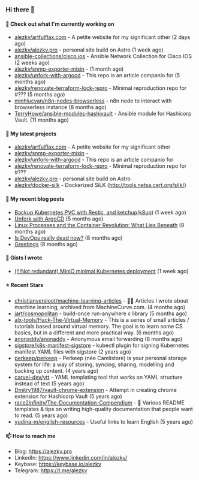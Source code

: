 ### Hi there 👋

#### 👷 Check out what I'm currently working on

- [alezkv/artfulflax.com](https://github.com/alezkv/artfulflax.com) - A petite website for my significant other (2 days ago)
- [alezkv/alezkv.pro](https://github.com/alezkv/alezkv.pro) - personal site build on Astro (1 week ago)
- [ansible-collections/cisco.ios](https://github.com/ansible-collections/cisco.ios) - Ansible Network Collection for Cisco IOS (2 weeks ago)
- [alezkv/snmp-exporter-mixin](https://github.com/alezkv/snmp-exporter-mixin) -  (1 month ago)
- [alezkv/unfork-with-argocd](https://github.com/alezkv/unfork-with-argocd) - This repo is an article companio for (5 months ago)
- [alezkv/renovate-terraform-lock-repro](https://github.com/alezkv/renovate-terraform-lock-repro) - Minimal reproduction repo for #??? (5 months ago)
- [minhlucvan/n8n-nodes-browserless](https://github.com/minhlucvan/n8n-nodes-browserless) - n8n node to interact with browserless instance  (8 months ago)
- [TerryHowe/ansible-modules-hashivault](https://github.com/TerryHowe/ansible-modules-hashivault) - Ansible module for Hashicorp Vault. (11 months ago)

#### 🌱 My latest projects

- [alezkv/artfulflax.com](https://github.com/alezkv/artfulflax.com) - A petite website for my significant other
- [alezkv/snmp-exporter-mixin](https://github.com/alezkv/snmp-exporter-mixin) - 
- [alezkv/unfork-with-argocd](https://github.com/alezkv/unfork-with-argocd) - This repo is an article companio for
- [alezkv/renovate-terraform-lock-repro](https://github.com/alezkv/renovate-terraform-lock-repro) - Minimal reproduction repo for #???
- [alezkv/alezkv.pro](https://github.com/alezkv/alezkv.pro) - personal site build on Astro
- [alezkv/docker-silk](https://github.com/alezkv/docker-silk) - Dockerized SiLK (http://tools.netsa.cert.org/silk/)

#### 📜 My recent blog posts

- [Backup Kubernetes PVC with Restic, and ketchup(k8up)](https://alezkv.pro/blog/k8up/) (1 week ago)
- [Unfork with ArgoCD](https://alezkv.pro/blog/unfork-with-argocd/) (5 months ago)
- [Linux Processes and the Container Revolution: What Lies Beneath](https://alezkv.pro/blog/container-is-a-process/) (8 months ago)
- [Is DevOps really dead now?](https://alezkv.pro/blog/is-devops-dead/) (8 months ago)
- [Greetings](https://alezkv.pro/blog/greetings/) (8 months ago)

#### 📓 Gists I wrote

- [(!!!Not redundant) MinIO minimal Kubernetes deployment](https://gist.github.com/ac2280dcae300f24495ebb54d44d6d98) (1 week ago)

#### ⭐ Recent Stars

- [christianversloot/machine-learning-articles](https://github.com/christianversloot/machine-learning-articles) - 🧠💬 Articles I wrote about machine learning, archived from MachineCurve.com. (4 months ago)
- [jart/cosmopolitan](https://github.com/jart/cosmopolitan) - build-once run-anywhere c library (5 months ago)
- [alx-tools/Hack-The-Virtual-Memory](https://github.com/alx-tools/Hack-The-Virtual-Memory) - This is a series of small articles / tutorials based around virtual memory. The goal is to learn some CS basics, but in a different and more practical way. (6 months ago)
- [anonaddy/anonaddy](https://github.com/anonaddy/anonaddy) - Anonymous email forwarding (8 months ago)
- [sigstore/k8s-manifest-sigstore](https://github.com/sigstore/k8s-manifest-sigstore) - kubectl plugin for signing Kubernetes manifest YAML files with sigstore (2 years ago)
- [perkeep/perkeep](https://github.com/perkeep/perkeep) - Perkeep (née Camlistore) is your personal storage system for life: a way of storing, syncing, sharing, modelling and backing up content. (4 years ago)
- [carvel-dev/ytt](https://github.com/carvel-dev/ytt) - YAML templating tool that works on YAML structure instead of text (5 years ago)
- [Dmitry1987/vault-chrome-extension](https://github.com/Dmitry1987/vault-chrome-extension) - Attempt in creating chrome extension for Hashicorp Vault (5 years ago)
- [race2infinity/The-Documentation-Compendium](https://github.com/race2infinity/The-Documentation-Compendium) - 📢 Various README templates &amp; tips on writing high-quality documentation that people want to read. (5 years ago)
- [yudina-m/english-resources](https://github.com/yudina-m/english-resources) - Useful links to learn English (5 years ago)

#### 📫 How to reach me

- Blog: https://alezkv.pro
- LinkedIn: https://www.linkedin.com/in/alezkv/
- Keybase: https://keybase.io/alezkv
- Telegram: https://t.me/alezkv
